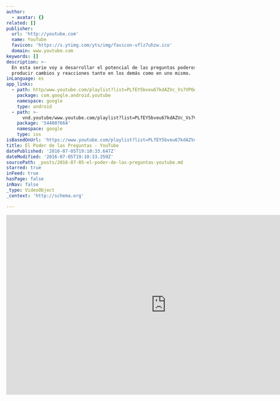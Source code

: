 ```yaml
---
author:
  - avatar: {}
related: []
publisher:
  url: 'http://youtube.com'
  name: YouTube
  favicon: 'https://s.ytimg.com/yts/img/favicon-vflz7uhzw.ico'
  domain: www.youtube.com
keywords: []
description: >-
  En esta serie voy a desarrollar el potencial de las preguntas poderosas para
  producir cambios y reacciones tanto en los demás como en uno mismo.
inLanguage: es
app_links:
  - path: http/www.youtube.com/playlist?list=PLfEY5bveu67kdAZVc_Vs7VPOAciMF1AuD
    package: com.google.android.youtube
    namespace: google
    type: android
  - path: >-
      vnd.youtube/www.youtube.com/playlist?list=PLfEY5bveu67kdAZVc_Vs7VPOAciMF1AuD
    package: '544007664'
    namespace: google
    type: ios
isBasedOnUrl: 'https://www.youtube.com/playlist?list=PLfEY5bveu67kdAZVc_Vs7VPOAciMF1AuD'
title: El Poder de las Preguntas - YouTube
datePublished: '2016-07-05T19:10:33.647Z'
dateModified: '2016-07-05T19:10:33.359Z'
sourcePath: _posts/2016-07-05-el-poder-de-las-preguntas-youtube.md
starred: true
inFeed: true
hasPage: false
inNav: false
_type: VideoObject
_context: 'http://schema.org'

---
```

<iframe src="https://cdn.embedly.com/widgets/media.html?src=http%3A%2F%2Fwww.youtube.com%2Fembed%2Fvideoseries%3Flist%3DPLfEY5bveu67kdAZVc_Vs7VPOAciMF1AuD&amp;url=https%3A%2F%2Fwww.youtube.com%2Fplaylist%3Flist%3DPLfEY5bveu67kdAZVc_Vs7VPOAciMF1AuD&amp;image=https%3A%2F%2Fi.ytimg.com%2Fvi%2F1-BH6xidX7I%2Fmqdefault.jpg&amp;key=b7d04c9b404c499eba89ee7072e1c4f7&amp;type=text%2Fhtml&amp;schema=youtube" width="853" height="480" scrolling="no" frameborder="0" allowfullscreen="" style=""></iframe>